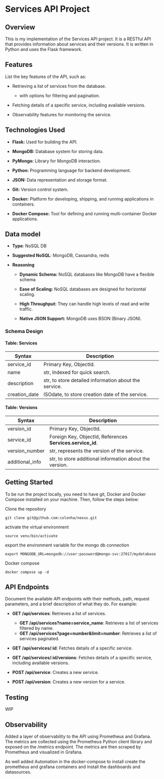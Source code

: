 Services API Project
====================

Overview
--------

This is my implementation of the Services API project. It is a RESTful API that provides information about services and their versions. It is written in Python and uses the Flask framework.

Features
--------

List the key features of the API, such as:

*   Retrieving a list of services from the database.
    *  with options for filtering and pagination.
    
*   Fetching details of a specific service, including available versions.
    
*   Observability features for monitoring the service.

Technologies Used
-----------------

*   **Flask:** Used for building the API.
    
*   **MongoDB:** Database system for storing data.
    
*   **PyMongo:** Library for MongoDB interaction.
    
*   **Python:** Programming language for backend development.
    
*   **JSON:** Data representation and storage format.
    
*   **Git:** Version control system.
    
*   **Docker:** Platform for developing, shipping, and running applications in containers.
    
*   **Docker Compose:** Tool for defining and running multi-container Docker applications.
    
Data model
----------

*   **Type**: NoSQL DB
    
*   **Suggested NoSQL**: MongoDB, Cassandra, redis
    
*   **Reasoning**
    
    *   **Dynamic Schema:** NoSQL databases like MongoDB have a flexible schema
        
    *   **Ease of Scaling:** NoSQL databases are designed for horizontal scaling.
        
    *   **High Throughput:** They can handle high levels of read and write traffic.
        
    *   **Native JSON Support:** MongoDB uses BSON (Binary JSON).
        

### Schema Design
#### Table: **Services**

| Syntax      | Description |
| ----------- | ----------- |
| service\_id      | Primary Key, ObjectId.       |
| name   | str, Indexed for quick search.        |
| description   | str, to store detailed information about the service.        |
| creation\_date   | ISOdate, to store creation date of the service.        |

    

#### Table: **Versions**
| Syntax      | Description |
| ----------- | ----------- |
| version\_id      | Primary Key, ObjectId.       |
| service\_id   | Foreign Key, ObjectId, References **Services.service\_id**.        |
| version\_number   | str, represents the version of the service.        |
| additional\_info   | str, to store additional information about the version.        |




Getting Started
---------------

To be run the project locally, you need to have git, Docker and Docker Compose installed on your machine. Then, follow the steps below:

Clone the repository
```console
git clone git@github.com:colonha/nexus.git
```
activate the virtual environment
```console
source venv/bin/activate
```
export the environment variable for the mongo db connection
```console
export MONGODB_URL=mongodb://user:password@mongo-svc:27017/mydatabase
```
Docker compose
```console
docker compose up -d
```

    

API Endpoints
-------------

Document the available API endpoints with their methods, path, request parameters, and a brief description of what they do. For example:

*   **GET /api/services**: Retrieves a list of services.
    *  **GET /api/services?name=service_name**: Retrieves a list of services filtered by name.
    *  **GET /api/services?page=number&limit=number**: Retrieves a list of services paginated.
    
*   **GET /api/services/:id**: Fetches details of a specific service.

*  **GET /api/services/:id/versions**: Fetches details of a specific service, including available versions.

*  **POST /api/service**: Creates a new service.

*  **POST /api/version**: Creates a new version for a service.

Testing
-------

WIP

Observability
-------------

Added a layer of observability to the API using Prometheus and Grafana. The metrics are collected using the Prometheus Python client library and exposed on the /metrics endpoint. The metrics are then scraped by Prometheus and visualized in Grafana.

As well added Automation in the docker-compose to install create the prometheus and grafana containers and install the dashboards and datasources.